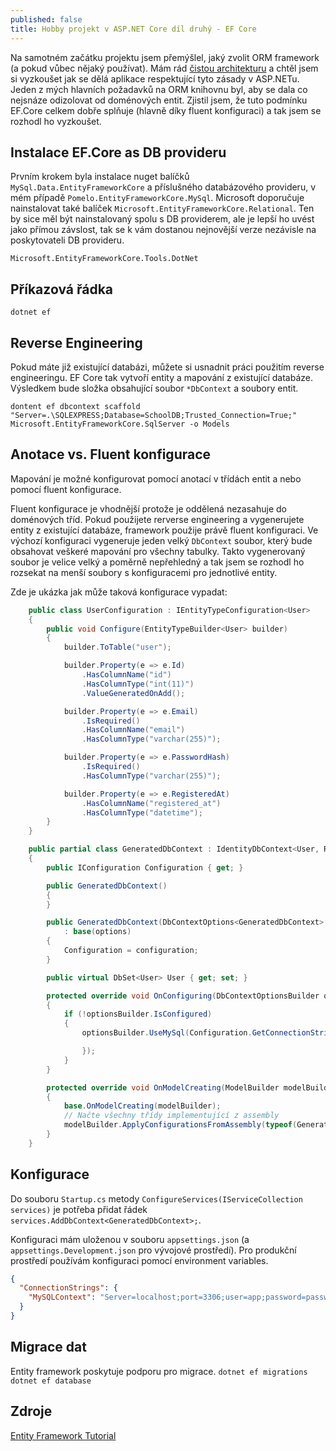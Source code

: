 ```yaml
---
published: false
title: Hobby projekt v ASP.NET Core díl druhý - EF Core
---
```


Na samotném začátku projektu jsem přemýšlel, jaký zvolit ORM framework (a pokud vůbec nějaký používat). Mám rád [čistou architekturu](http://blog.cleancoder.com/uncle-bob/2012/08/13/the-clean-architecture.html) a chtěl jsem si vyzkoušet jak se dělá aplikace respektující tyto zásady v ASP.NETu. Jeden z mých hlavních požadavků na ORM knihovnu byl, aby se dala co nejsnáze odizolovat od doménových entit. Zjistil jsem, že tuto podmínku EF.Core celkem dobře splňuje (hlavně díky fluent konfiguraci) a tak jsem se rozhodl ho vyzkoušet.


## Instalace EF.Core as DB provideru
Prvním krokem byla instalace nuget balíčků `MySql.Data.EntityFrameworkCore` a příslušného databázového provideru, v mém případě `Pomelo.EntityFrameworkCore.MySql`.
Microsoft doporučuje nainstalovat také balíček `Microsoft.EntityFrameworkCore.Relational`. Ten by sice měl být nainstalovaný spolu s DB providerem, ale je lepší ho uvést jako přímou závslost, tak se k vám dostanou nejnovější verze nezávisle na poskytovateli DB provideru.

`Microsoft.EntityFrameworkCore.Tools.DotNet`

## Příkazová řádka
`dotnet ef`

## Reverse Engineering
Pokud máte již existující databázi, můžete si usnadnit práci použitím reverse engineeringu. EF Core tak vytvoří entity a mapování z existující databáze. Výsledkem bude složka obsahující soubor `*DbContext` a soubory entit.

`dontent ef dbcontext scaffold "Server=.\SQLEXPRESS;Database=SchoolDB;Trusted_Connection=True;" Microsoft.EntityFrameworkCore.SqlServer -o Models `

## Anotace vs. Fluent konfigurace
Mapování je možné konfigurovat pomocí anotací v třídách entit a nebo pomocí fluent konfigurace.

Fluent konfigurace je vhodnější protože je oddělená nezasahuje do doménových tříd. Pokud použijete rerverse engineering a vygenerujete entity z existující databáze, framework použije právě fluent konfiguraci. Ve výchozí konfiguraci vygeneruje jeden velký `DbContext` soubor, který bude obsahovat veškeré mapování pro všechny tabulky. Takto vygenerovaný soubor je velice velký a poměrně nepřehledný a tak jsem se rozhodl ho rozsekat na menší soubory s konfiguracemi pro jednotlivé entity.

Zde je ukázka jak může taková konfigurace vypadat:

```csharp
    public class UserConfiguration : IEntityTypeConfiguration<User>
    {
        public void Configure(EntityTypeBuilder<User> builder)
        {
            builder.ToTable("user");

            builder.Property(e => e.Id)
                .HasColumnName("id")
                .HasColumnType("int(11)")
                .ValueGeneratedOnAdd();

            builder.Property(e => e.Email)
                .IsRequired()
                .HasColumnName("email")
                .HasColumnType("varchar(255)");

            builder.Property(e => e.PasswordHash)
                .IsRequired()
                .HasColumnType("varchar(255)");

            builder.Property(e => e.RegisteredAt)
                .HasColumnName("registered_at")
                .HasColumnType("datetime");
        }
    }
```
```csharp
    public partial class GeneratedDbContext : IdentityDbContext<User, Role, int>
    {
        public IConfiguration Configuration { get; }

        public GeneratedDbContext()
        {
        }

        public GeneratedDbContext(DbContextOptions<GeneratedDbContext> options, IConfiguration configuration)
            : base(options)
        {
            Configuration = configuration;
        }

        public virtual DbSet<User> User { get; set; }

        protected override void OnConfiguring(DbContextOptionsBuilder optionsBuilder)
        {
            if (!optionsBuilder.IsConfigured)
            {
                optionsBuilder.UseMySql(Configuration.GetConnectionString("MySQLContext"), mysqlOptions => {

                });
            }
        }

        protected override void OnModelCreating(ModelBuilder modelBuilder)
        {
            base.OnModelCreating(modelBuilder);
            // Načte všechny třídy implementující z assembly
            modelBuilder.ApplyConfigurationsFromAssembly(typeof(GeneratedDbContext).Assembly);
        }
    }
```

## Konfigurace
Do souboru `Startup.cs` metody `ConfigureServices(IServiceCollection services)` je potřeba přidat řádek `services.AddDbContext<GeneratedDbContext>;`.

Konfiguraci mám uloženou v souboru `appsettings.json` (a `appsettings.Development.json` pro vývojové prostředí). Pro produkční prostředí používám konfiguraci pomocí environment variables.

```json
{
  "ConnectionStrings": {
    "MySQLContext": "Server=localhost;port=3306;user=app;password=password;Database=app;GuidFormat=None"
  }
}
  ```

## Migrace dat
Entity framework poskytuje podporu pro migrace.
`dotnet ef migrations`
`dotnet ef database`

## Zdroje
[Entity Framework Tutorial](https://www.entityframeworktutorial.net/efcore/entity-framework-core.aspx)
